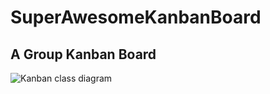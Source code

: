 # SuperAwesomeKanbanBoard
A Group Kanban Board
---
![Kanban class diagram](https://user-images.githubusercontent.com/72230077/97427482-86fd9600-190c-11eb-8906-fc2771b61180.png)
